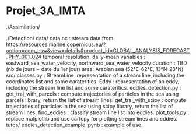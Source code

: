 # Projet_3A_IMTA

./Assimilation/

./Detection/
    data/
        data.nc :
            stream data from
            https://resources.marine.copernicus.eu/?option=com_csw&view=details&product_id=GLOBAL_ANALYSIS_FORECAST_PHY_001_024
            temporal resolution: daily-mean
            variables : eastward_sea_water_velocity, northward_sea_water_velocity
            duration : TBD (nb de jours + date du 1er jour)
            area: Arabian sea (52°E-62°E, 13°N-23°N)
    src/
        classes.py :
            StreamLine :representation of a stream line, including the coordinates list and some carateritics.
            Eddy :  representation of an eddy, including the stream line list and some carateritics.
        eddies_detection.py :
            get_traj_with_parcels : compute trajectories of particles in the sea using parcels library, return the list of stream lines.
            get_traj_with_scipy : compute trajectories of particles in the sea using scipy library, return the list of stream lines.
            find_eddies : classify stream line list into eddies.
        plot_tools.py : replace matplotlib and use cartopy for plotting stream lines and eddies.
    tutos/
        eddies_detection_example.ipynb : example of use.
